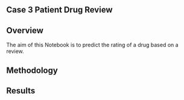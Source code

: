 ## Case 3 Patient Drug Review


## Overview
The aim of this Notebook is to predict the rating of a drug based on a review.


## Methodology



## Results